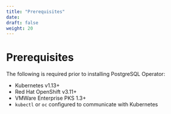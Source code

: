 ```yaml
---
title: "Prerequisites"
date:
draft: false
weight: 20
---
```


# Prerequisites

The following is required prior to installing PostgreSQL Operator:

* Kubernetes v1.13+
* Red Hat OpenShift v3.11+
* VMWare Enterprise PKS 1.3+
* `kubectl` or `oc` configured to communicate with Kubernetes


